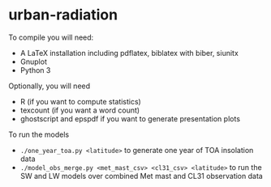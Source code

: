 urban-radiation
===============

To compile you will need:
- A LaTeX installation including pdflatex, biblatex with biber, siunitx
- Gnuplot
- Python 3

Optionally, you will need
- R (if you want to compute statistics)
- texcount (if you want a word count)
- ghostscript and epspdf if you want to generate presentation plots

To run the models
- `./one_year_toa.py <latitude>` to generate one year of TOA insolation data
- `./model_obs_merge.py <met_mast_csv> <cl31_csv> <latitude>` to run the SW and LW models over combined Met mast and CL31 observation data
